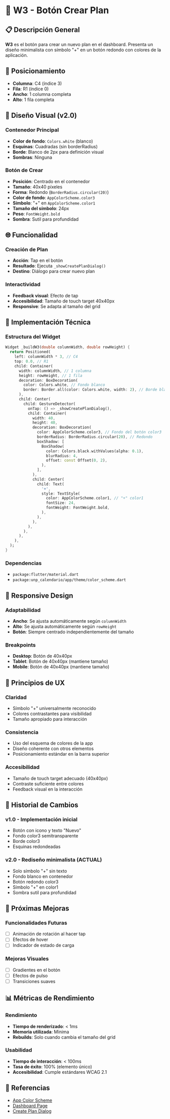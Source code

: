 # 🎨 W3 - Botón Crear Plan

## 📋 Descripción General

**W3** es el botón para crear un nuevo plan en el dashboard. Presenta un diseño minimalista con símbolo "+" en un botón redondo con colores de la aplicación.

## 📍 Posicionamiento

- **Columna**: C4 (índice 3)
- **Fila**: R1 (índice 0)
- **Ancho**: 1 columna completa
- **Alto**: 1 fila completa

## 🎨 Diseño Visual (v2.0)

### **Contenedor Principal**
- **Color de fondo**: `Colors.white` (blanco)
- **Esquinas**: Cuadradas (sin borderRadius)
- **Borde**: Blanco de 2px para definición visual
- **Sombras**: Ninguna

### **Botón de Crear**
- **Posición**: Centrado en el contenedor
- **Tamaño**: 40x40 píxeles
- **Forma**: Redondo (`BorderRadius.circular(20)`)
- **Color de fondo**: `AppColorScheme.color3`
- **Símbolo**: "+" en `AppColorScheme.color1`
- **Tamaño del símbolo**: 24px
- **Peso**: `FontWeight.bold`
- **Sombra**: Sutil para profundidad

## 🌐 Funcionalidad

### **Creación de Plan**
- **Acción**: Tap en el botón
- **Resultado**: Ejecuta `_showCreatePlanDialog()`
- **Destino**: Diálogo para crear nuevo plan

### **Interactividad**
- **Feedback visual**: Efecto de tap
- **Accesibilidad**: Tamaño de touch target 40x40px
- **Responsive**: Se adapta al tamaño del grid

## 🔧 Implementación Técnica

### **Estructura del Widget**
```dart
Widget _buildW3(double columnWidth, double rowHeight) {
  return Positioned(
    left: columnWidth * 3, // C4
    top: 0.0, // R1
    child: Container(
      width: columnWidth, // 1 columna
      height: rowHeight, // 1 fila
      decoration: BoxDecoration(
        color: Colors.white, // Fondo blanco
        border: Border.all(color: Colors.white, width: 2), // Borde blanco
      ),
      child: Center(
        child: GestureDetector(
          onTap: () => _showCreatePlanDialog(),
          child: Container(
            width: 40,
            height: 40,
            decoration: BoxDecoration(
              color: AppColorScheme.color3, // Fondo del botón color3
              borderRadius: BorderRadius.circular(20), // Redondo
              boxShadow: [
                BoxShadow(
                  color: Colors.black.withValues(alpha: 0.1),
                  blurRadius: 4,
                  offset: const Offset(0, 2),
                ),
              ],
            ),
            child: Center(
              child: Text(
                '+',
                style: TextStyle(
                  color: AppColorScheme.color1, // "+" color1
                  fontSize: 24,
                  fontWeight: FontWeight.bold,
                ),
              ),
            ),
          ),
        ),
      ),
    ),
  );
}
```

### **Dependencias**
- `package:flutter/material.dart`
- `package:unp_calendario/app/theme/color_scheme.dart`

## 📱 Responsive Design

### **Adaptabilidad**
- **Ancho**: Se ajusta automáticamente según `columnWidth`
- **Alto**: Se ajusta automáticamente según `rowHeight`
- **Botón**: Siempre centrado independientemente del tamaño

### **Breakpoints**
- **Desktop**: Botón de 40x40px
- **Tablet**: Botón de 40x40px (mantiene tamaño)
- **Mobile**: Botón de 40x40px (mantiene tamaño)

## 🎯 Principios de UX

### **Claridad**
- Símbolo "+" universalmente reconocido
- Colores contrastantes para visibilidad
- Tamaño apropiado para interacción

### **Consistencia**
- Uso del esquema de colores de la app
- Diseño coherente con otros elementos
- Posicionamiento estándar en la barra superior

### **Accesibilidad**
- Tamaño de touch target adecuado (40x40px)
- Contraste suficiente entre colores
- Feedback visual en la interacción

## 🔄 Historial de Cambios

### **v1.0** - Implementación inicial
- Botón con icono y texto "Nuevo"
- Fondo color3 semitransparente
- Borde color3
- Esquinas redondeadas

### **v2.0** - Rediseño minimalista (ACTUAL)
- Solo símbolo "+" sin texto
- Fondo blanco en contenedor
- Botón redondo color3
- Símbolo "+" en color1
- Sombra sutil para profundidad

## 🚀 Próximas Mejoras

### **Funcionalidades Futuras**
- [ ] Animación de rotación al hacer tap
- [ ] Efectos de hover
- [ ] Indicador de estado de carga

### **Mejoras Visuales**
- [ ] Gradientes en el botón
- [ ] Efectos de pulso
- [ ] Transiciones suaves

## 📊 Métricas de Rendimiento

### **Rendimiento**
- **Tiempo de renderizado**: < 1ms
- **Memoria utilizada**: Mínima
- **Rebuilds**: Solo cuando cambia el tamaño del grid

### **Usabilidad**
- **Tiempo de interacción**: < 100ms
- **Tasa de éxito**: 100% (elemento único)
- **Accesibilidad**: Cumple estándares WCAG 2.1

## 🔗 Referencias

- [App Color Scheme](../theme/color_scheme.dart)
- [Dashboard Page](../../pages/pg_dashboard_page.dart)
- [Create Plan Dialog](../../features/calendar/presentation/widgets/create_plan_dialog.dart)
